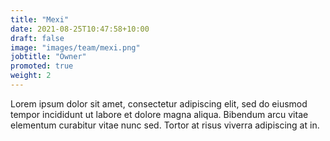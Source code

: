 ```yaml
---
title: "Mexi"
date: 2021-08-25T10:47:58+10:00
draft: false
image: "images/team/mexi.png"
jobtitle: "Owner"
promoted: true
weight: 2
---
```


Lorem ipsum dolor sit amet, consectetur adipiscing elit, sed do eiusmod tempor incididunt ut labore et dolore magna aliqua. Bibendum arcu vitae elementum curabitur vitae nunc sed. Tortor at risus viverra adipiscing at in.
